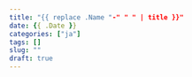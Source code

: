 ```yaml
---
title: "{{ replace .Name "-" " " | title }}"
date: {{ .Date }}
categories: ["ja"]
tags: []
slug: ""
draft: true
---
```

